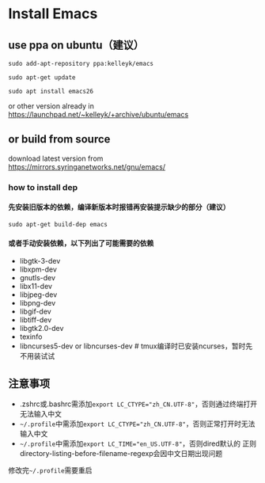 # Install Emacs

## use ppa on ubuntu（建议）

`sudo add-apt-repository ppa:kelleyk/emacs`

`sudo apt-get update`

`sudo apt install emacs26`

or other version already in https://launchpad.net/~kelleyk/+archive/ubuntu/emacs

## or build from source

download latest version from https://mirrors.syringanetworks.net/gnu/emacs/

### how to install dep

#### 先安装旧版本的依赖，编译新版本时报错再安装提示缺少的部分（建议）

`sudo apt-get build-dep emacs`

#### 或者手动安装依赖，以下列出了可能需要的依赖

- libgtk-3-dev
- libxpm-dev
- gnutls-dev
- libx11-dev
- libjpeg-dev
- libpng-dev
- libgif-dev
- libtiff-dev
- libgtk2.0-dev
- texinfo
- libncurses5-dev or libncurses-dev # tmux编译时已安装ncurses，暂时先不用装试试


## 注意事项

- .zshrc或.bashrc需添加`export LC_CTYPE="zh_CN.UTF-8"`，否则通过终端打开无法输入中文
- `~/.profile`中需添加`export LC_CTYPE="zh_CN.UTF-8"`，否则正常打开时无法输入中文
- `~/.profile`中需添加`export LC_TIME="en_US.UTF-8"`，否则dired默认的
  正则directory-listing-before-filename-regexp会因中文日期出现问题

修改完`~/.profile`需要重启
